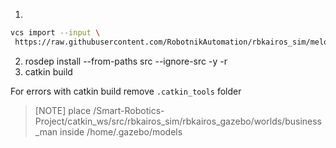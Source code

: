 1. 
```sh
vcs import --input \
 https://raw.githubusercontent.com/RobotnikAutomation/rbkairos_sim/melodic-devel/repos/rbkairos_sim.repos
```
2. rosdep install --from-paths src --ignore-src -y -r
3. catkin build


For errors with catkin build
remove `.catkin_tools` folder


>[NOTE]
> place /Smart-Robotics-Project/catkin_ws/src/rbkairos_sim/rbkairos_gazebo/worlds/business_man inside <user>/home/.gazebo/models